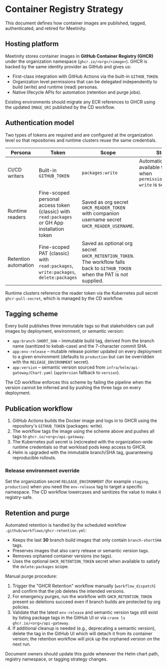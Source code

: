 # Container Registry Strategy

This document defines how container images are published, tagged, authenticated, and retired for Meetinity.

## Hosting platform

Meetinity stores container images in **GitHub Container Registry (GHCR)** under the organization namespace (`ghcr.io/<org>/<image>`). GHCR is backed by the same identity provider as GitHub and gives us:

- First-class integration with GitHub Actions via the built-in `GITHUB_TOKEN`.
- Organization level permissions that can be delegated independently to build (write) and runtime (read) personas.
- Native lifecycle APIs for automation (retention and purge jobs).

Existing environments should migrate any ECR references to GHCR using the updated `IMAGE_URI` published by the CD workflow.

## Authentication model

Two types of tokens are required and are configured at the organization level so that repositories and runtime clusters reuse the same credentials.

| Persona | Token | Scope | Storage |
|---------|-------|-------|---------|
| CI/CD writers | Built-in `GITHUB_TOKEN` | `packages:write` | Automatically available to workflows when `permissions.packages: write` is set. |
| Runtime readers | Fine-scoped personal access token (classic) with `read:packages` or GH App installation token | Saved as org secret `GHCR_READER_TOKEN` with companion username secret `GHCR_READER_USERNAME`. |
| Retention automation | Fine-scoped PAT (classic) with `read:packages`, `write:packages`, `delete:packages` | Saved as optional org secret `GHCR_RETENTION_TOKEN`. The workflow falls back to `GITHUB_TOKEN` when the PAT is not supplied. |

Runtime clusters reference the reader token via the Kubernetes pull secret `ghcr-pull-secret`, which is managed by the CD workflow.

## Tagging scheme

Every build publishes three immutable tags so that stakeholders can pull images by deployment, environment, or semantic version:

- `app:branch-SHORT_SHA` – immutable build tag, derived from the branch name (sanitized to kebab-case) and the 7-character commit SHA.
- `app:env-release` – mutable release pointer updated on every deployment to a given environment (defaults to `production` but can be overridden with the `RELEASE_ENVIRONMENT` secret).
- `app:version` – semantic version sourced from `infra/helm/api-gateway/Chart.yaml` (`appVersion` fallback to `version`).

The CD workflow enforces this scheme by failing the pipeline when the version cannot be inferred and by pushing the three tags on every deployment.

## Publication workflow

1. GitHub Actions builds the Docker image and logs in to GHCR using the repository's `GITHUB_TOKEN` (packages: write).
2. The workflow tags the image using the scheme above and pushes all tags to `ghcr.io/<org>/api-gateway`.
3. The Kubernetes pull secret is (re)created with the organization-wide runtime credentials so that workload pods keep access to GHCR.
4. Helm is upgraded with the immutable branch/SHA tag, guaranteeing reproducible rollouts.

### Release environment override

Set the organization secret `RELEASE_ENVIRONMENT` (for example `staging`, `production`) when you need the `env-release` tag to target a specific namespace. The CD workflow lowercases and sanitizes the value to make it registry-safe.

## Retention and purge

Automated retention is handled by the scheduled workflow `.github/workflows/ghcr-retention.yml`:

- Keeps the last **30** branch build images that only contain `branch-shortSHA` tags.
- Preserves images that also carry release or semantic version tags.
- Removes orphaned container versions (no tags).
- Uses the optional `GHCR_RETENTION_TOKEN` secret when available to satisfy the `delete:packages` scope.

Manual purge procedure:

1. Trigger the "GHCR Retention" workflow manually (`workflow_dispatch`) and confirm that the job deletes the intended versions.
2. For emergency purges, run the workflow with `GHCR_RETENTION_TOKEN` present so deletions succeed even if branch builds are protected by org policies.
3. Validate that the latest `env-release` and semantic version tags still exist by listing package tags in the GitHub UI or via `crane ls ghcr.io/<org>/api-gateway`.
4. If additional cleanup is needed (e.g., deprecating a semantic version), delete the tag in the GitHub UI which will detach it from its container version; the retention workflow will pick up the orphaned version on the next run.

Document owners should update this guide whenever the Helm chart path, registry namespace, or tagging strategy changes.

